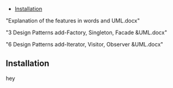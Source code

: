 - [Installation](#installation)


"Explanation of the features in words and UML.docx"

"3 Design Patterns add-Factory, Singleton, Facade &UML.docx"

"6 Design Patterns add-Iterator, Visitor, Observer &UML.docx"















































































## Installation

hey


